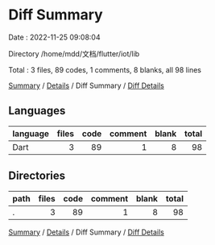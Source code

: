 # Diff Summary

Date : 2022-11-25 09:08:04

Directory /home/mdd/文档/flutter/iot/lib

Total : 3 files,  89 codes, 1 comments, 8 blanks, all 98 lines

[Summary](results.md) / [Details](details.md) / Diff Summary / [Diff Details](diff-details.md)

## Languages
| language | files | code | comment | blank | total |
| :--- | ---: | ---: | ---: | ---: | ---: |
| Dart | 3 | 89 | 1 | 8 | 98 |

## Directories
| path | files | code | comment | blank | total |
| :--- | ---: | ---: | ---: | ---: | ---: |
| . | 3 | 89 | 1 | 8 | 98 |

[Summary](results.md) / [Details](details.md) / Diff Summary / [Diff Details](diff-details.md)
